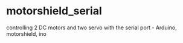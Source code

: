 motorshield_serial
==================

controlling 2 DC motors and two servo with the serial port - Arduino, motorshield, ino
